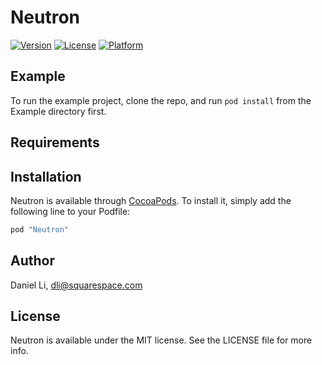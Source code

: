 # Neutron

[![Version](https://img.shields.io/cocoapods/v/Neutron.svg?style=flat)](http://cocoapods.org/pods/Neutron)
[![License](https://img.shields.io/cocoapods/l/Neutron.svg?style=flat)](http://cocoapods.org/pods/Neutron)
[![Platform](https://img.shields.io/cocoapods/p/Neutron.svg?style=flat)](http://cocoapods.org/pods/Neutron)

## Example

To run the example project, clone the repo, and run `pod install` from the Example directory first.

## Requirements

## Installation

Neutron is available through [CocoaPods](http://cocoapods.org). To install
it, simply add the following line to your Podfile:

```ruby
pod "Neutron"
```

## Author

Daniel Li, dli@squarespace.com

## License

Neutron is available under the MIT license. See the LICENSE file for more info.
